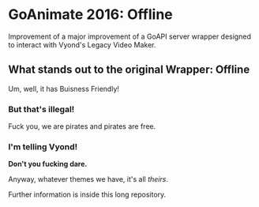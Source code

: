 # GoAnimate 2016: Offline
Improvement of a major improvement of a GoAPI server wrapper designed to interact with Vyond's Legacy Video Maker.

## What stands out to the original Wrapper: Offline
Um, well, it has Buisness Friendly!

### But that's illegal!
Fuck you, we are pirates and pirates are free.

### I'm telling Vyond!
**Don't you fucking dare.**

Anyway, whatever themes we have, it's all *theirs*.

Further information is inside this long repository.
